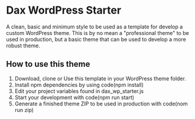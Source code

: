 # Dax WordPress Starter

A clean, basic and minimum style to be used as a template for develop a custom WordPress theme. This is by no mean a "professional theme" to be used in production, but a basic theme that can be used to develop a more robust theme.

## How to use this theme

1. Download, clone or Use this template in your WordPress theme folder.
2. Install npm dependencies by using code(npm install)
3. Edit your project variables found in dax_wp_starter.js
4. Start your development with code(npm run start)
5. Generate a finished theme ZIP to be used in production with code(nom run zip)
